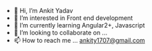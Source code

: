 - 👋 Hi, I’m Ankit Yadav
- 👀 I’m interested in Front end development
- 🌱 I’m currently learning Angular2+, Javascript
- 💞️ I’m looking to collaborate on ...
- 📫 How to reach me ... ankity1707@gmail.com

<!---
ankit170793/ankit170793 is a ✨ special ✨ repository because its `README.md` (this file) appears on your GitHub profile.
You can click the Preview link to take a look at your changes.
--->
